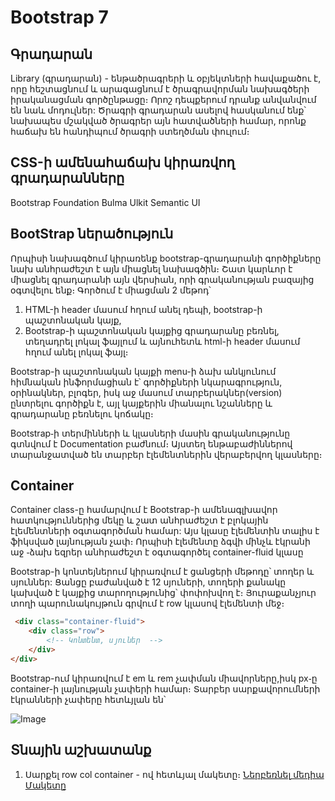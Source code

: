 # Bootstrap 7

## Գրադարան
Library (գրադարան) - ենթածրագրերի և օբյեկտների հավաքածու է, որը հեշտացնում և արագացնում է ծրագրավորման նախագծերի իրականացման գործընթացը։ Որոշ դեպքերում դրանք անվանվում են նաև մոդուլներ: Ծրագրի գրադարան ասելով հասկանում ենք՝ նախապես մշակված ծրագրեր այն հատվածների համար, որոնք հաճախ են հանդիպում ծրագրի ստեղծման փուլում։

## CSS-ի ամենահաճախ կիրառվող գրադարանները

Bootstrap
Foundation
Bulma
Ulkit
Semantic UI

## BootStrap ներածություն
Որպիսի նախագծում կիրառենք bootstrap-գրադարանի գործիքները նախ անհրաժեշտ է այն միացնել նախագծին։ Շատ կարևոր է միացնել գրադարանի այն վերսիան, որի գրականության բազայից օգտվելու ենք։ Գործում է միացման 2 մեթոդ՝
1. HTML-ի header մասում հղում անել դեպի, bootstrap-ի պաշտոնական կայք,
2. Bootstrap-ի պաշտոնական կայքից գրադարանը բեռնել, տեղադրել լոկալ ֆայլում և այնուհետև html-ի header մասում հղում անել լոկալ ֆայլ։

Bootstrap-ի պաշտոնական կայքի menu-ի ձախ անկյունում հիմնական ինֆորմացիան է՝ գործիքների նկարագրություն, օրինակներ, բլոգեր, իսկ աջ մասում տարբերակներ(version) ընտրելու գործիքն է, այլ կայքերին միանալու նշանները և գրադարանը բեռնելու կոճակը։

Bootstrap֊ի տերմինների և կլասների մասին գրականությունը գտնվում է Documentation բաժնում։ Այստեղ ենթաբաժիններով տարանջատված են տարբեր էլեմենտներին վերաբերվող կլասները։

## Container
 Container class-ը համարվում է Bootstrap-ի ամենագլխավոր հատկություններից մեկը և շատ անհրաժեշտ է բլոկային էլեմենտների օգտագործման համար: Այս կլասը էլեմենտին տալիս է ֆիկսված լայնության չափ։ Որպիսի էլեմենտը ձգվի մինչև էկրանի աջ ֊ձախ եզրեր անհրաժեշտ է օգտագործել container-fluid կլասը

 Bootstrap-ի կոնտեյներում կիրառվում է ցանցերի մեթոդը՝ տողեր և սյուններ: Ցանցը բաժանված է 12 սյուների, տողերի քանակը կախված է կայքից տարողությունից՝ փոփոխվող է։ Յուրաքանչյուր տողի պարունակույթուն գրվում է row կլասով էլեմենտի մեջ։
```html
 <div class="container-fluid">
    <div class="row">
        <!-- Կոնտենտ, սյուներ  -->
    </div> 
</div>   
```


Bootstrap-ում կիրառվում է em և rem չափման միավորները,իսկ px֊ը container-ի լայնության չափերի համար։ Տարբեր սարքավորումների էկրանների չափերը հետևյլան են՝

![Image](./image/container-breakpoint.png "Text to show on mouseover")



## Տնային աշխատանք

1. Սարքել row col container - ով հետևյալ մակետը։
<a href="./files/" rel="nofollow" target="_blank" >Ներբեռնել մեդիա Մակետը</a>




